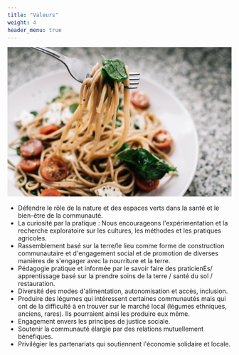 ```yaml
---
title: "Valeurs"
weight: 4
header_menu: true
---
```


![values](images/selective-focus-photography-of-pasta-with-tomato-and-basil-1279330.jpg)

- Défendre le rôle de la nature et des espaces verts dans la santé et le bien-être de la communauté.
- La curiosité par la pratique : Nous encourageons l'expérimentation et la recherche exploratoire sur les cultures, les méthodes et les pratiques agricoles.
- Rassemblement basé sur la terre/le lieu comme forme de construction communautaire et d'engagement social et de promotion de diverses manières de s'engager avec la nourriture et la terre.
- Pédagogie pratique et informée par le savoir faire des praticienEs/ apprentissage basé sur la prendre soins de la terre / santé du sol / restauration.
- Diversité des modes d'alimentation, autonomisation et accès, inclusion.
- Produire des légumes qui intéressent certaines communautés mais qui ont de la difficulté à en trouver sur le marché local (légumes ethniques, anciens, rares). Ils pourraient ainsi les produire eux même.
- Engagement envers les principes de justice sociale.
- Soutenir la communauté élargie par des relations mutuellement bénéfiques.
- Privilégier les partenariats qui soutiennent l'économie solidaire et locale.
